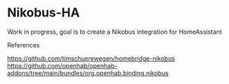 # Nikobus-HA

Work in progress, goal is to create a Nikobus integration for HomeAssistant

References

  https://github.com/timschuerewegen/homebridge-nikobus
  https://github.com/openhab/openhab-addons/tree/main/bundles/org.openhab.binding.nikobus

